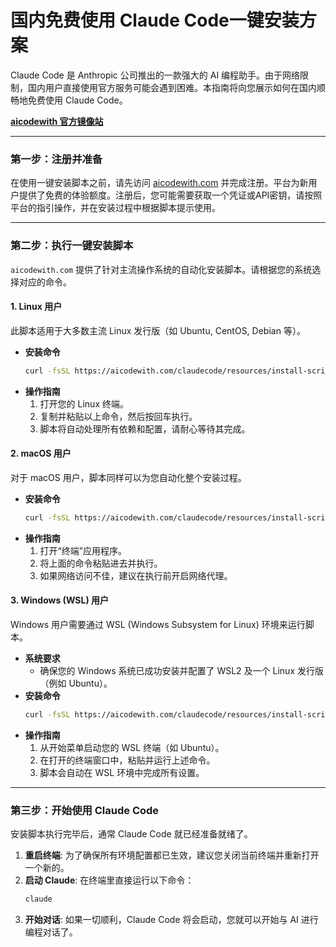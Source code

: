 # 国内免费使用 Claude Code一键安装方案

Claude Code 是 Anthropic 公司推出的一款强大的 AI 编程助手。由于网络限制，国内用户直接使用官方服务可能会遇到困难。本指南将向您展示如何在国内顺畅地免费使用 Claude Code。

[**aicodewith 官方镜像站**](https://aicodewith.com/?invitation=MKFA9DI)

---

### 第一步：注册并准备

在使用一键安装脚本之前，请先访问 [aicodewith.com](https://aicodewith.com/?invitation=MKFA9DI) 并完成注册。平台为新用户提供了免费的体验额度。注册后，您可能需要获取一个凭证或API密钥，请按照平台的指引操作，并在安装过程中根据脚本提示使用。

---

### 第二步：执行一键安装脚本

`aicodewith.com` 提供了针对主流操作系统的自动化安装脚本。请根据您的系统选择对应的命令。

#### 1. Linux 用户

此脚本适用于大多数主流 Linux 发行版（如 Ubuntu, CentOS, Debian 等）。

-   **安装命令**
    ```bash
    curl -fsSL https://aicodewith.com/claudecode/resources/install-script-linux | bash
    ```
-   **操作指南**
    1.  打开您的 Linux 终端。
    2.  复制并粘贴以上命令，然后按回车执行。
    3.  脚本将自动处理所有依赖和配置，请耐心等待其完成。

#### 2. macOS 用户

对于 macOS 用户，脚本同样可以为您自动化整个安装过程。

-   **安装命令**
    ```bash
    curl -fsSL https://aicodewith.com/claudecode/resources/install-script-macos | bash
    ```
-   **操作指南**
    1.  打开“终端”应用程序。
    2.  将上面的命令粘贴进去并执行。
    3.  如果网络访问不佳，建议在执行前开启网络代理。

#### 3. Windows (WSL) 用户

Windows 用户需要通过 WSL (Windows Subsystem for Linux) 环境来运行脚本。

-   **系统要求**
    - 确保您的 Windows 系统已成功安装并配置了 WSL2 及一个 Linux 发行版（例如 Ubuntu）。
-   **安装命令**
    ```bash
    curl -fsSL https://aicodewith.com/claudecode/resources/install-script-wsl | bash
    ```
-   **操作指南**
    1.  从开始菜单启动您的 WSL 终端（如 Ubuntu）。
    2.  在打开的终端窗口中，粘贴并运行上述命令。
    3.  脚本会自动在 WSL 环境中完成所有设置。

---

### 第三步：开始使用 Claude Code

安装脚本执行完毕后，通常 Claude Code 就已经准备就绪了。

1.  **重启终端**: 为了确保所有环境配置都已生效，建议您关闭当前终端并重新打开一个新的。
2.  **启动 Claude**: 在终端里直接运行以下命令：
    ```bash
    claude
    ```
3.  **开始对话**: 如果一切顺利，Claude Code 将会启动，您就可以开始与 AI 进行编程对话了。 
